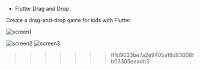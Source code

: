- Flutter Drag and Drop

Create a drag-and-drop game for kids with Flutter.





![screen1](https://user-images.githubusercontent.com/91310976/143478247-46b6877e-8353-4ef6-9c11-80ea5c9a2813.png)

![screen2](https://user-images.githubusercontent.com/91310976/143478253-4910d566-e457-42b1-bc85-41d85146c08c.png)
![screen3](https://user-images.githubusercontent.com/91310976/143478261-69785ff6-1290-482d-8cc1-2a6896edfeb3.png)
>>>>>>> ff1d9033be7a2e9405a16d83608fb03305eeadb3

